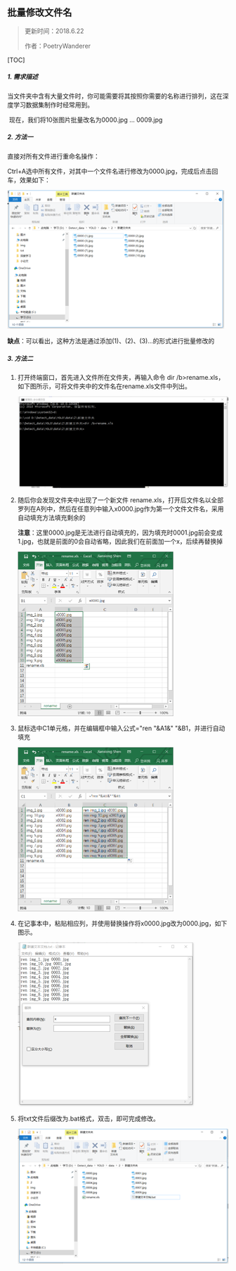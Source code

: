 ## 批量修改文件名

> 更新时间：2018.6.22
>
> 作者：PoetryWanderer

[TOC]

##### 1. 需求描述

​	当文件夹中含有大量文件时，你可能需要将其按照你需要的名称进行排列，这在深度学习数据集制作时经常用到。

​	现在，我们将10张图片批量改名为0000.jpg ... 0009.jpg

##### 2. 方法一

直接对所有文件进行重命名操作：

​	Ctrl+A选中所有文件，对其中一个文件名进行修改为0000.jpg，完成后点击回车，效果如下：

<img src="./Picture/2-批量修改文件名/1.png" style="zoom:80%" />

**缺点**：可以看出，这种方法是通过添加(1)、(2)、(3)...的形式进行批量修改的

##### 3. 方法二

1. 打开终端窗口，首先进入文件所在文件夹，再输入命令 dir /b>rename.xls，如下图所示，可将文件夹中的文件名在rename.xls文件中列出。

   <img src="./Picture/2-批量修改文件名\2.png" style="zoom:50%" />

2. 随后你会发现文件夹中出现了一个新文件 rename.xls，打开后文件名以全部罗列在A列中，然后在任意列中输入x0000.jpg作为第一个文件文件名，采用自动填充方法填充剩余的

   **注意**：这里0000.jpg是无法进行自动填充的，因为填充时0001.jpg前会变成1.jpg，也就是前面的0会自动省略，因此我们在前面加一个x，后续再替换掉

   <img src="./Picture/2-批量修改文件名\3.png" style="zoom:50%" />

3. 鼠标选中C1单元格，并在编辑框中输入公式="ren "&A1&" "&B1，并进行自动填充

      <img src="./Picture/2-批量修改文件名\4.png" style="zoom:50%" />

4. 在记事本中，粘贴相应列，并使用替换操作将x0000.jpg改为0000.jpg，如下图示。

      <img src="./Picture/2-批量修改文件名\5.png" style="zoom:50%" />

5. 将txt文件后缀改为.bat格式，双击，即可完成修改。

      <img src="./Picture/2-批量修改文件名\6.png" style="zoom:50%" />